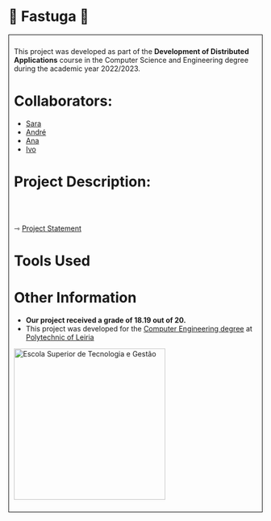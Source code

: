 <h1>🍟 Fastuga 🍔</h1>

<div style="border: 1px solid black; padding: 10px;">
<p>This project was developed as part of the <strong>Development of Distributed Applications</strong> course in the Computer Science and Engineering degree during the academic year 2022/2023.
<h1>Collaborators:</h1>
<ul>
<li><a href="https://github.com/sfilipa">Sara</a></li>
<li><a href="https://github.com/andrepintoo">André</a></li>
<li><a href="https://github.com/Yunikyon">Ana</a></li>
<li><a href="https://github.com/ivoafonsobispo">Ivo</a></li>
</ul>
<h1>Project Description:</h1>
<br><br>
<p>&#8702; <a href="https://github.com/sfilipa/Project-DAE/blob/main/DAE-2022-23-1S-ENUNCIADO_PROJETO.pdf">Project Statement</a></p>
<h1>Tools Used</h1>
<ul>
</ul>

<h1>Other Information</h1>
<ul>
  <li><strong>Our project received a grade of 18.19 out of 20.</strong></li>
  <li>This project was developed for the <a href="https://www.ipleiria.pt/curso/licenciatura-em-engenharia-informatica/" rel="nofollow">Computer Engineering degree</a> at <a href="https://www.ipleiria.pt" rel="nofollow">Polytechnic of Leiria</a></li>
</ul>
<p><a href="https://www.ipleiria.pt/estg/" rel="nofollow"><img src="https://camo.githubusercontent.com/f11c2f47a7221ed3eb4c80f84fe7c67414e23377aff6c6af3182c88624fbbbea/68747470733a2f2f7777772e69706c65697269612e70742f6e6f726d617367726166696361732f77702d636f6e74656e742f75706c6f6164732f73697465732f38302f323031372f30392f657374675f682d30312e6a7067" width="300" alt="Escola Superior de Tecnologia e Gestão" title="Escola Superior de Tecnologia e Gestão" data-canonical-src="https://www.ipleiria.pt/normasgraficas/wp-content/uploads/sites/80/2017/09/estg_h-01.jpg" style="max-width: 100%;"></a></p>
</div>
